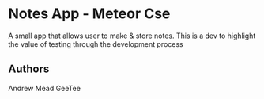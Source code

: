 # Notes App - Meteor Cse

A small app that allows user to make & store notes.
This is a dev to highlight the value of testing through the development process

## Authors
Andrew Mead
GeeTee

